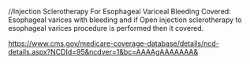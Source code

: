 //Injection Sclerotherapy For Esophageal Variceal Bleeding
Covered:
 Esophageal varices with bleeding and if Open injection sclerotherapy to esophageal varices procedure is performed then it covered.

https://www.cms.gov/medicare-coverage-database/details/ncd-details.aspx?NCDId=95&ncdver=1&bc=AAAAgAAAAAAA&
